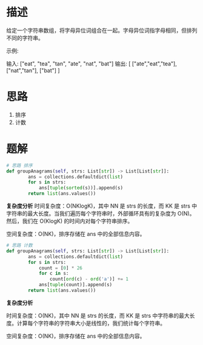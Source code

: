 # 描述
给定一个字符串数组，将字母异位词组合在一起。字母异位词指字母相同，但排列不同的字符串。

示例:

输入: ["eat", "tea", "tan", "ate", "nat", "bat"]
输出:
[
  ["ate","eat","tea"],
  ["nat","tan"],
  ["bat"]
]

# 思路
1. 排序
2. 计数

# 题解
```python
# 思路 排序
def groupAnagrams(self, strs: List[str]) -> List[List[str]]:
        ans = collections.defaultdict(list)
        for s in strs:
            ans[tuple(sorted(s))].append(s)
        return list(ans.values())
```
**复杂度分析**
时间复杂度：O(NKlogK)，其中 NN 是 strs 的长度，而 KK 是 strs 中字符串的最大长度。当我们遍历每个字符串时，外部循环具有的复杂度为 O(N)。然后，我们在 O(KlogK) 的时间内对每个字符串排序。

空间复杂度：O(NK)，排序存储在 ans 中的全部信息内容。

``` python
# 思路 计数
def groupAnagrams(self, strs: List[str]) -> List[List[str]]:
        ans = collections.defaultdict(list)
        for s in strs:
            count = [0] * 26
            for c in s:
                count[ord(c) - ord('a')] += 1
            ans[tuple(count)].append(s)
        return list(ans.values())
```

**复杂度分析**

时间复杂度：O(NK)，其中 NN 是 strs 的长度，而 KK 是 strs 中字符串的最大长度。计算每个字符串的字符串大小是线性的，我们统计每个字符串。

空间复杂度：O(NK)，排序存储在 ans 中的全部信息内容。